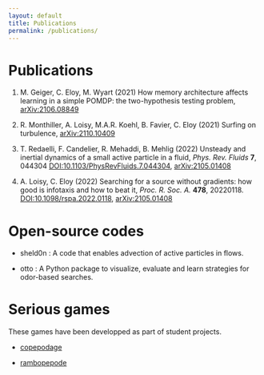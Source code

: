 ```yaml
---
layout: default
title: Publications
permalink: /publications/
---
```


# Publications

1. M. Geiger, C. Eloy, M. Wyart (2021) How memory architecture affects learning in a simple POMDP: the two-hypothesis testing problem, <a href="https://arxiv.org/abs/2106.08849">arXiv:2106.08849</a>

2. R. Monthiller, A. Loisy, M.A.R. Koehl, B. Favier, C. Eloy (2021) Surfing on turbulence, <a href="https://arxiv.org/abs/2110.10409">arXiv:2110.10409</a>

3. T. Redaelli, F. Candelier, R. Mehaddi, B. Mehlig (2022) Unsteady and inertial dynamics of a small active particle in a fluid, *Phys. Rev. Fluids* **7**, 044304
<a href="https://doi.org/10.1103/PhysRevFluids.7.044304">DOI:10.1103/PhysRevFluids.7.044304</a>,
<a href="https://arxiv.org/abs/2105.01408">arXiv:2105.01408</a>


4. A. Loisy, C. Eloy (2022) Searching for a source without gradients: how good is infotaxis and how to beat it, *Proc. R. Soc. A.* **478**, 20220118.
<a href="https://doi.org/10.1098/rspa.2022.0118">DOI:10.1098/rspa.2022.0118</a>,
<a href="https://arxiv.org/abs/2112.10861">arXiv:2105.01408</a>


# Open-source codes

* sheld0n <a href="http://github.com/c0pep0d/sheld0n" title="Github: sheld0n"><span class="icon-github-circled"></span></a>: A code that enables advection of active particles in flows.

* otto <a href="http://github.com/c0pep0d/otto" title="Github: otto"><span class="icon-github-circled"></span></a>: A Python package to visualize, evaluate and learn strategies for odor-based searches.

# Serious games

These games have been developped as part of student projects.

* <a href="https://milhouzer.itch.io/copepodage" title="itch: copepodage">copepodage</a>

* <a href="https://copepode.itch.io/rambopepode" title="itch: rambopepode">rambopepode</a>


